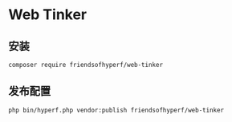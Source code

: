 # Web Tinker

## 安装

```shell
composer require friendsofhyperf/web-tinker
```

## 发布配置

```shell
php bin/hyperf.php vendor:publish friendsofhyperf/web-tinker
```
